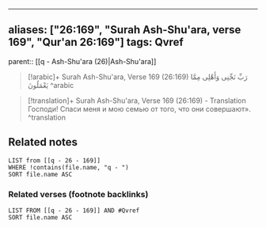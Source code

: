 
---
aliases: ["26:169", "Surah Ash-Shu'ara, verse 169", "Qur'an 26:169"]
tags: Qvref
---

parent:: [[q - Ash-Shu'ara (26)|Ash-Shu'ara]]

> [!arabic]+ Surah Ash-Shu'ara, Verse 169 (26:169)
> <span class="quran-arabic">رَبِّ نَجِّنِى وَأَهْلِى مِمَّا يَعْمَلُونَ</span>
^arabic

> [!translation]+ Surah Ash-Shu'ara, Verse 169 (26:169) - Translation
> Господи! Спаси меня и мою семью от того, что они совершают».
^translation



## Related notes
```dataview
LIST from [[q - 26 - 169]]
WHERE !contains(file.name, "q - ")
SORT file.name ASC
```

### Related verses (footnote backlinks)
```dataview
LIST FROM [[q - 26 - 169]] AND #Qvref
SORT file.name ASC
```

